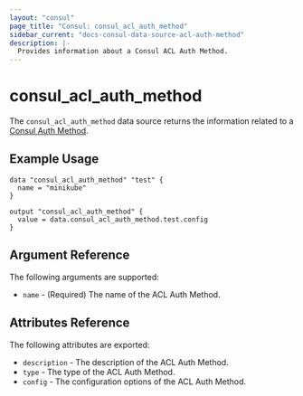 ```yaml
---
layout: "consul"
page_title: "Consul: consul_acl_auth_method"
sidebar_current: "docs-consul-data-source-acl-auth-method"
description: |-
  Provides information about a Consul ACL Auth Method.
---
```


# consul_acl_auth_method

The `consul_acl_auth_method` data source returns the information related to a
[Consul Auth Method](https://www.consul.io/docs/acl/acl-auth-methods.html).

## Example Usage

```hcl
data "consul_acl_auth_method" "test" {
  name = "minikube"
}

output "consul_acl_auth_method" {
  value = data.consul_acl_auth_method.test.config
}
```


## Argument Reference

The following arguments are supported:

* `name` - (Required) The name of the ACL Auth Method.

## Attributes Reference

The following attributes are exported:

* `description` - The description of the ACL Auth Method.
* `type` - The type of the ACL Auth Method.
* `config` - The configuration options of the ACL Auth Method.
